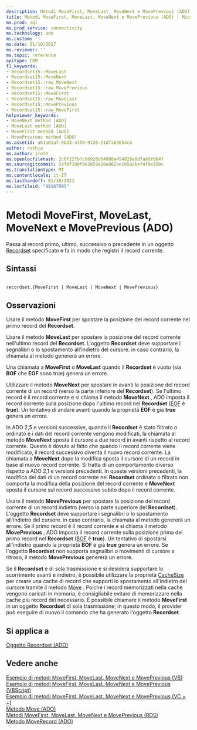 ```yaml
---
description: Metodi MoveFirst, MoveLast, MoveNext e MovePrevious (ADO)
title: Metodi MoveFirst, MoveLast, MoveNext e MovePrevious (ADO) | Microsoft Docs
ms.prod: sql
ms.prod_service: connectivity
ms.technology: ado
ms.custom: ''
ms.date: 01/19/2017
ms.reviewer: ''
ms.topic: reference
apitype: COM
f1_keywords:
- Recordset15::MoveLast
- Recordset15::MoveNext
- Recordset15::raw_MoveNext
- Recordset15::raw_MovePrevious
- Recordset15::MoveFirst
- Recordset15::raw_MoveLast
- Recordset15::MovePrevious
- Recordset15::raw_MoveFirst
helpviewer_keywords:
- MoveNext method [ADO]
- MoveLast method [ADO]
- MoveFirst method [ADO]
- MovePrevious method [ADO]
ms.assetid: a61a01a7-5b33-4150-9126-21dfa63654cb
author: rothja
ms.author: jroth
ms.openlocfilehash: 2c0f227b7c66928d04980a454828e8d7a80f064f
ms.sourcegitcommit: 33f0f190f962059826e002be165a2bef4f9e350c
ms.translationtype: MT
ms.contentlocale: it-IT
ms.lasthandoff: 01/30/2021
ms.locfileid: "99167095"
---
```

# <a name="movefirst-movelast-movenext-and-moveprevious-methods-ado"></a>Metodi MoveFirst, MoveLast, MoveNext e MovePrevious (ADO)
Passa al record primo, ultimo, successivo o precedente in un oggetto [Recordset](./recordset-object-ado.md) specificato e fa in modo che registri il record corrente.  
  
## <a name="syntax"></a>Sintassi  
  
```  
  
recordset.{MoveFirst | MoveLast | MoveNext | MovePrevious}  
```  
  
## <a name="remarks"></a>Osservazioni  
 Usare il metodo **MoveFirst** per spostare la posizione del record corrente nel primo record del **Recordset**.  
  
 Usare il metodo **MoveLast** per spostare la posizione del record corrente nell'ultimo record del **Recordset**. L'oggetto **Recordset** deve supportare i segnalibri o lo spostamento all'indietro del cursore. in caso contrario, la chiamata al metodo genererà un errore.  
  
 Una chiamata a **MoveFirst** o **MoveLast** quando il **Recordset** è vuoto (sia **BOF** che **EOF** sono true) genera un errore.  
  
 Utilizzare il metodo **MoveNext** per spostare in avanti la posizione del record corrente di un record (verso la parte inferiore del **Recordset**). Se l'ultimo record è il record corrente e si chiama il metodo **MoveNext** , ADO imposta il record corrente sulla posizione dopo l'ultimo record nel **Recordset** ([EOF](./bof-eof-properties-ado.md) è **true**). Un tentativo di andare avanti quando la proprietà **EOF** è già **true** genera un errore.  
  
 In ADO 2,5 e versioni successive, quando il **Recordset** è stato filtrato o ordinato e i dati del record corrente vengono modificati, la chiamata al metodo **MoveNext** sposta il cursore a due record in avanti rispetto al record corrente. Questo è dovuto al fatto che quando il record corrente viene modificato, il record successivo diventa il nuovo record corrente. La chiamata a **MoveNext** dopo la modifica sposta il cursore di un record in base al nuovo record corrente. Si tratta di un comportamento diverso rispetto a ADO 2,1 e versioni precedenti. In queste versioni precedenti, la modifica dei dati di un record corrente nel **Recordset** ordinato o filtrato non comporta la modifica della posizione del record corrente e **MoveNext** sposta il cursore sul record successivo subito dopo il record corrente.  
  
 Usare il metodo **MovePrevious** per spostare la posizione del record corrente di un record indietro (verso la parte superiore del **Recordset**). L'oggetto **Recordset** deve supportare i segnalibri o lo spostamento all'indietro del cursore. in caso contrario, la chiamata al metodo genererà un errore. Se il primo record è il record corrente e si chiama il metodo **MovePrevious** , ADO imposta il record corrente sulla posizione prima del primo record nel **Recordset** ([BOF](./bof-eof-properties-ado.md) è **true**). Un tentativo di spostarsi all'indietro quando la proprietà **BOF** è già **true** genera un errore. Se l'oggetto **Recordset** non supporta segnalibri o movimenti di cursore a ritroso, il metodo **MovePrevious** genererà un errore.  
  
 Se il **Recordset** è di sola trasmissione e si desidera supportare lo scorrimento avanti e indietro, è possibile utilizzare la proprietà [CacheSize](./cachesize-property-ado.md) per creare una cache di record che supporti lo spostamento all'indietro del cursore tramite il metodo [Move](./move-method-ado.md) . Poiché i record memorizzati nella cache vengono caricati in memoria, è consigliabile evitare di memorizzare nella cache più record del necessario. È possibile chiamare il metodo **MoveFirst** in un oggetto **Recordset** di sola trasmissione; in questo modo, il provider può eseguire di nuovo il comando che ha generato l'oggetto **Recordset** .  
  
## <a name="applies-to"></a>Si applica a  
 [Oggetto Recordset (ADO)](./recordset-object-ado.md)  
  
## <a name="see-also"></a>Vedere anche  
 [Esempio di metodi MoveFirst, MoveLast, MoveNext e MovePrevious (VB)](./movefirst-movelast-movenext-and-moveprevious-methods-example-vb.md)   
 [Esempio di metodi MoveFirst, MoveLast, MoveNext e MovePrevious (VBScript)](./movefirst-movelast-movenext-and-moveprevious-methods-example-vbscript.md)   
 [Esempio di metodi MoveFirst, MoveLast, MoveNext e MovePrevious (VC + +)](./movefirst-movelast-movenext-and-moveprevious-methods-example-vc.md)   
 [Metodo Move (ADO)](./move-method-ado.md)   
 [Metodi MoveFirst, MoveLast, MoveNext e MovePrevious (RDS)](../rds-api/movefirst-movelast-movenext-and-moveprevious-methods-rds.md)   
 [Metodo MoveRecord (ADO)](./moverecord-method-ado.md)